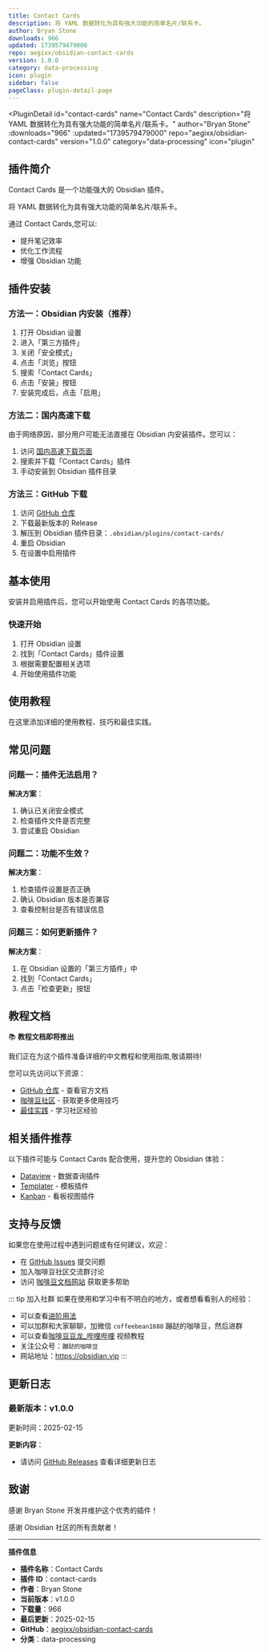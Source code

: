 ```yaml
---
title: Contact Cards
description: 将 YAML 数据转化为具有强大功能的简单名片/联系卡。
author: Bryan Stone
downloads: 966
updated: 1739579479000
repo: aegixx/obsidian-contact-cards
version: 1.0.0
category: data-processing
icon: plugin
sidebar: false
pageClass: plugin-detail-page
---
```


<PluginDetail
  id="contact-cards"
  name="Contact Cards"
  description="将 YAML 数据转化为具有强大功能的简单名片/联系卡。"
  author="Bryan Stone"
  :downloads="966"
  :updated="1739579479000"
  repo="aegixx/obsidian-contact-cards"
  version="1.0.0"
  category="data-processing"
  icon="plugin"
>

<!-- AUTO_GENERATED_START -->
## 插件简介

Contact Cards 是一个功能强大的 Obsidian 插件。

将 YAML 数据转化为具有强大功能的简单名片/联系卡。

通过 Contact Cards,您可以:

- 提升笔记效率
- 优化工作流程
- 增强 Obsidian 功能

<!-- AUTO_GENERATED_END -->

<!-- AUTO_GENERATED_START -->
## 插件安装

### 方法一：Obsidian 内安装（推荐）

1. 打开 Obsidian 设置
2. 进入「第三方插件」
3. 关闭「安全模式」
4. 点击「浏览」按钮
5. 搜索「Contact Cards」
6. 点击「安装」按钮
7. 安装完成后，点击「启用」

### 方法二：国内高速下载

由于网络原因，部分用户可能无法直接在 Obsidian 内安装插件。您可以：

1. 访问 [国内高速下载页面](/zh/documentation/obsidian-plugins-download.html)
2. 搜索并下载「Contact Cards」插件
3. 手动安装到 Obsidian 插件目录

### 方法三：GitHub 下载

1. 访问 [GitHub 仓库](https://github.com/aegixx/obsidian-contact-cards)
2. 下载最新版本的 Release
3. 解压到 Obsidian 插件目录：`.obsidian/plugins/contact-cards/`
4. 重启 Obsidian
5. 在设置中启用插件

## 基本使用

安装并启用插件后，您可以开始使用 Contact Cards 的各项功能。

### 快速开始

1. 打开 Obsidian 设置
2. 找到「Contact Cards」插件设置
3. 根据需要配置相关选项
4. 开始使用插件功能

<!-- AUTO_GENERATED_END -->

<!-- CUSTOM_CONTENT_START:tutorial -->
## 使用教程

在这里添加详细的使用教程、技巧和最佳实践。

<!-- CUSTOM_CONTENT_END:tutorial -->

<!-- SHARED_CONTENT_START -->
## 常见问题

### 问题一：插件无法启用？

**解决方案**：
1. 确认已关闭安全模式
2. 检查插件文件是否完整
3. 尝试重启 Obsidian

### 问题二：功能不生效？

**解决方案**：
1. 检查插件设置是否正确
2. 确认 Obsidian 版本是否兼容
3. 查看控制台是否有错误信息

### 问题三：如何更新插件？

**解决方案**：
1. 在 Obsidian 设置的「第三方插件」中
2. 找到「Contact Cards」
3. 点击「检查更新」按钮

## 教程文档

📚 **教程文档即将推出**

我们正在为这个插件准备详细的中文教程和使用指南,敬请期待!

您可以先访问以下资源：
- [GitHub 仓库](https://github.com/aegixx/obsidian-contact-cards) - 查看官方文档
- [咖啡豆社区](/zh/bases/) - 获取更多使用技巧
- [最佳实践](/zh/best-practices/) - 学习社区经验

## 相关插件推荐

以下插件可能与 Contact Cards 配合使用，提升您的 Obsidian 体验：

- [Dataview](/zh/plugins/dataview.html) - 数据查询插件
- [Templater](/zh/plugins/templater-obsidian.html) - 模板插件
- [Kanban](/zh/plugins/obsidian-kanban.html) - 看板视图插件

## 支持与反馈

如果您在使用过程中遇到问题或有任何建议，欢迎：

- 在 [GitHub Issues](https://github.com/aegixx/obsidian-contact-cards/issues) 提交问题
- 加入咖啡豆社区交流群讨论
- 访问 [咖啡豆文档网站](https://obsidian.vip) 获取更多帮助

::: tip 加入社群
如果在使用和学习中有不明白的地方，或者想看看别人的经验：
- 可以查看[进阶用法](/zh/advanced)
- 可以加群和大家聊聊，加微信 `coffeebean1688` 蹦跶的咖啡豆，然后进群
- 可以查看[咖啡豆豆龙_哔哩哔哩](https://space.bilibili.com/618777356) 视频教程
- 关注公众号：`蹦跶的咖啡豆`
- 网站地址：https://obsidian.vip
:::
<!-- SHARED_CONTENT_END -->

<!-- AUTO_GENERATED_START -->
## 更新日志

### 最新版本：v1.0.0

更新时间：2025-02-15

**更新内容**：
- 请访问 [GitHub Releases](https://github.com/aegixx/obsidian-contact-cards/releases) 查看详细更新日志

## 致谢

感谢 Bryan Stone 开发并维护这个优秀的插件！

感谢 Obsidian 社区的所有贡献者！

---

**插件信息**
- **插件名称**：Contact Cards
- **插件 ID**：contact-cards
- **作者**：Bryan Stone
- **当前版本**：v1.0.0
- **下载量**：966
- **最后更新**：2025-02-15
- **GitHub**：[aegixx/obsidian-contact-cards](https://github.com/aegixx/obsidian-contact-cards)
- **分类**：data-processing
<!-- AUTO_GENERATED_END -->

</PluginDetail>


